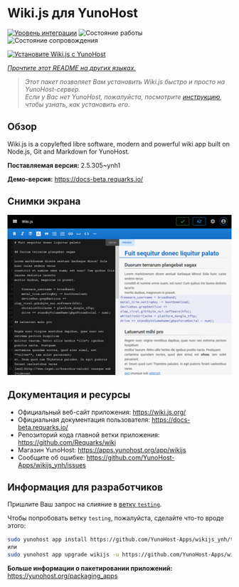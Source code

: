 <!--
Важно: этот README был автоматически сгенерирован <https://github.com/YunoHost/apps/tree/master/tools/readme_generator>
Он НЕ ДОЛЖЕН редактироваться вручную.
-->

# Wiki.js для YunoHost

[![Уровень интеграции](https://dash.yunohost.org/integration/wikijs.svg)](https://ci-apps.yunohost.org/ci/apps/wikijs/) ![Состояние работы](https://ci-apps.yunohost.org/ci/badges/wikijs.status.svg) ![Состояние сопровождения](https://ci-apps.yunohost.org/ci/badges/wikijs.maintain.svg)

[![Установите Wiki.js с YunoHost](https://install-app.yunohost.org/install-with-yunohost.svg)](https://install-app.yunohost.org/?app=wikijs)

*[Прочтите этот README на других языках.](./ALL_README.md)*

> *Этот пакет позволяет Вам установить Wiki.js быстро и просто на YunoHost-сервер.*  
> *Если у Вас нет YunoHost, пожалуйста, посмотрите [инструкцию](https://yunohost.org/install), чтобы узнать, как установить его.*

## Обзор

Wiki.js is a copylefted libre software, modern and powerful wiki app built on Node.js, Git and Markdown for YunoHost.


**Поставляемая версия:** 2.5.305~ynh1

**Демо-версия:** <https://docs-beta.requarks.io/>

## Снимки экрана

![Снимок экрана Wiki.js](./doc/screenshots/screenshot1.png)

## Документация и ресурсы

- Официальный веб-сайт приложения: <https://wiki.js.org/>
- Официальная документация пользователя: <https://docs-beta.requarks.io/>
- Репозиторий кода главной ветки приложения: <https://github.com/Requarks/wiki>
- Магазин YunoHost: <https://apps.yunohost.org/app/wikijs>
- Сообщите об ошибке: <https://github.com/YunoHost-Apps/wikijs_ynh/issues>

## Информация для разработчиков

Пришлите Ваш запрос на слияние в [ветку `testing`](https://github.com/YunoHost-Apps/wikijs_ynh/tree/testing).

Чтобы попробовать ветку `testing`, пожалуйста, сделайте что-то вроде этого:

```bash
sudo yunohost app install https://github.com/YunoHost-Apps/wikijs_ynh/tree/testing --debug
или
sudo yunohost app upgrade wikijs -u https://github.com/YunoHost-Apps/wikijs_ynh/tree/testing --debug
```

**Больше информации о пакетировании приложений:** <https://yunohost.org/packaging_apps>
